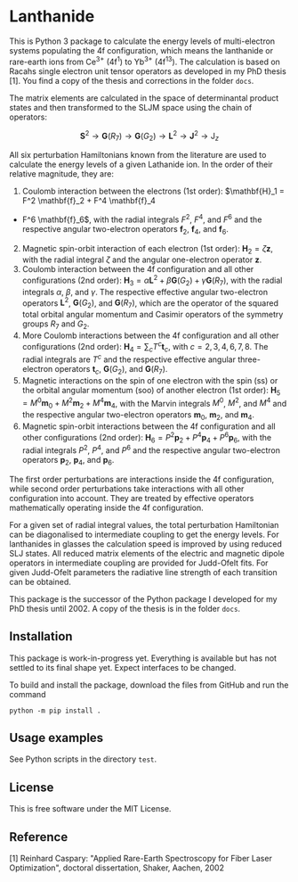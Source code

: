 # Lanthanide

This is Python 3 package to calculate the energy levels of multi-electron systems
populating the 4f configuration, which means the lanthanide or rare-earth ions from
Ce<sup>3+</sup> (4f<sup>1</sup>) to Yb<sup>3+</sup> (4f<sup>13</sup>). The
calculation is based on Racahs single electron unit tensor operators as developed
in my PhD thesis [1]. You find a copy of the thesis and corrections in the
folder `docs`.

The matrix elements are calculated in the space of determinantal product 
states and then transformed to the SLJM space using the chain of operators:

$$ \mathbf{S}^2 \to \mathbf{G}(R_7) \to \mathbf{G}(G_2)
\to \mathbf{L}^2 \to \mathbf{J}^2 \to \mathrm{J}_z $$

All six perturbation Hamiltonians known from the literature are used to calculate
the energy levels of a given Lathanide ion. In the order of their relative magnitude,
they are:

1. Coulomb interaction between the electrons (1st order): $\mathbf{H}_1 = F^2 \mathbf{f}_2 + F^4 \mathbf{f}_4
+ F^6 \mathbf{f}_6$, with the radial integrals $F^2$, $F^4$, and $F^6$ and the respective angular two-electron
operators $\mathbf{f}_2$, $\mathbf{f}_4$, and $\mathbf{f}_6$.
2. Magnetic spin-orbit interaction of each electron (1st order): $\mathbf{H}_2 = \zeta \mathbf{z}$, with
the radial integral $\zeta$ and the angular one-electron operator $\mathbf{z}$.
3. Coulomb interaction between the 4f configuration and all other configurations (2nd order): $\mathbf{H}_3 =
\alpha \mathbf{L}^2 + \beta \mathbf{G}(G_2) + \gamma \mathbf{G}(R_7)$, with the radial integrals $\alpha$,
$\beta$, and $\gamma$. The respective effective angular two-electron operators $\mathbf{L}^2$,
$\mathbf{G}(G_2)$, and $\mathbf{G}(R_7)$, which are the operator of the squared total orbital angular momentum
and Casimir operators of the symmetry groups $R_7$ and $G_2$.
4. More Coulomb interactions between the 4f configuration and all other configurations (2nd order):
$\mathbf{H}_4 = \sum_c T^c \mathbf{t}_c$, with $c = 2, 3, 4, 6, 7, 8$. The radial integrals are $T^c$
and the respective effective angular three-electron operators $\mathbf{t}_c$,
$\mathbf{G}(G_2)$, and $\mathbf{G}(R_7)$.
5. Magnetic interactions on the spin of one electron with the spin (ss) or the orbital angular momentum (soo)
of another electron (1st order): $\mathbf{H}_5 = M^0 \mathbf{m}_0 + M^2 \mathbf{m}_2 + M^4 \mathbf{m}_4$, with 
the Marvin integrals $M^0$, $M^2$, and $M^4$ and the respective angular two-electron operators $\mathbf{m}_0$,
$\mathbf{m}_2$, and $\mathbf{m}_4$. 
6. Magnetic spin-orbit interactions between the 4f configuration and all other configurations (2nd order):
$\mathbf{H}_6 = P^2 \mathbf{p}_2 + P^4 \mathbf{p}_4 + P^6 \mathbf{p}_6$, with the radial integrals $P^2$,
$P^4$, and $P^6$ and the respective angular two-electron operators $\mathbf{p}_2$, $\mathbf{p}_4$,
and $\mathbf{p}_6$. 

The first order perturbations are interactions inside the 4f configuration, while second order perturbations
take interactions with all other configuration into account. They are treated by effective operators 
mathematically operating inside the 4f configuration.

For a given set of radial integral values, the
total perturbation Hamiltonian can be diagonalised to intermediate coupling
to get the energy levels. For lanthanides in glasses the calculation speed
is improved by using reduced SLJ states. All reduced matrix elements of the
electric and magnetic dipole operators in intermediate coupling are provided
for Judd-Ofelt fits. For given Judd-Ofelt parameters the radiative line strength
of each transition can be obtained.

This package is the successor of the Python package I developed for my PhD
thesis until 2002. A copy of the thesis is in the folder `docs`. 

## Installation

This package is work-in-progress yet. Everything is available but has not
settled to its final shape yet. Expect interfaces to be changed.

To build and install the package, download the files from GitHub and run
the command

```
python -m pip install .
```

## Usage examples

See Python scripts in the directory `test`.

## License

This is free software under the MIT License.

## Reference

[1] Reinhard Caspary: "Applied Rare-Earth Spectroscopy for Fiber Laser Optimization", doctoral dissertation, Shaker,
Aachen, 2002